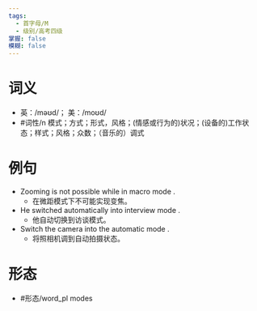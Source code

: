 ```yaml
---
tags:
  - 首字母/M
  - 级别/高考四级
掌握: false
模糊: false
---
```

# 词义
- 英：/məʊd/； 美：/moʊd/
- #词性/n  模式；方式；形式，风格；(情感或行为的)状况；(设备的)工作状态；样式；风格；众数；（音乐的）调式
# 例句
- Zooming is not possible while in macro mode .
	- 在微距模式下不可能实现变焦。
- He switched automatically into interview mode .
	- 他自动切换到访谈模式。
- Switch the camera into the automatic mode .
	- 将照相机调到自动拍摄状态。
# 形态
- #形态/word_pl modes
